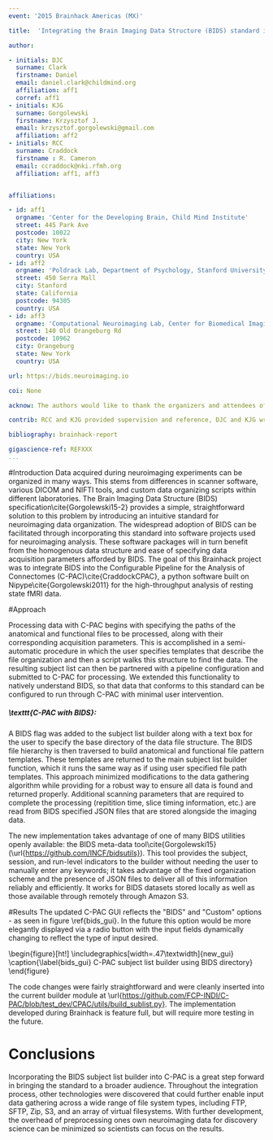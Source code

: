 ```yaml
---
event: '2015 Brainhack Americas (MX)'

title:  'Integrating the Brain Imaging Data Structure (BIDS) standard into C-PAC'

author:

- initials: DJC
  surname: Clark
  firstname: Daniel
  email: daniel.clark@childmind.org
  affiliation: aff1
  corref: aff1
- initials: KJG
  surname: Gorgolewski
  firstname: Krzysztof J.
  email: krzysztof.gorgolewski@gmail.com
  affiliation: aff2
- initials: RCC
  surname: Craddock
  firstname : R. Cameron
  email: ccraddock@nki.rfmh.org
  affiliation: aff1, aff3


affiliations:

- id: aff1
  orgname: 'Center for the Developing Brain, Child Mind Institute'
  street: 445 Park Ave
  postcode: 10022
  city: New York
  state: New York
  country: USA
- id: aff2
  orgname: 'Poldrack Lab, Department of Psychology, Stanford University'
  street: 450 Serra Mall
  city: Stanford
  state: California
  postcode: 94305
  country: USA
- id: aff3
  orgname: 'Computational Neuroimaging Lab, Center for Biomedical Imaging and Neuromodulation, Nathan Kline Institute for Psychiatric Research'
  street: 140 Old Orangeburg Rd
  postcode: 10962
  city: Orangeburg
  state: New York
  country: USA

url: https://bids.neuroimaging.io

coi: None

acknow: The authors would like to thank the organizers and attendees of Brainhack MX and the developers of C-PAC. This project was funded in part by a Educational Research Grant from Amazon Web Services.

contrib: RCC and KJG provided supervision and reference, DJC and KJG wrote the software, DJC and KJG performed tests, and DJC wrote the report.

bibliography: brainhack-report

gigascience-ref: REFXXX
...
```


#Introduction
Data acquired during neuroimaging experiments can be organized in many ways. This stems from differences in scanner software, various DICOM and NIFTI tools, and custom data organizing scripts within different laboratories. The Brain Imaging Data Structure (BIDS) specification\cite{Gorgolewski15-2} provides a simple, straightforward solution to this problem by introducing an intuitive standard for neuroimaging data organization. The widespread adoption of BIDS can be facilitated through incorporating this standard into software projects used for neuroimaging analysis. These software packages will in turn benefit from the homogenous data structure and ease of specifying data acquisition parameters afforded by BIDS. The goal of this Brainhack project was to integrate BIDS into the Configurable Pipeline for the Analysis of Connectomes (C-PAC)\cite{CraddockCPAC}, a python software built on Nipype\cite{Gorgolewski2011} for the high-throughput analysis of resting state fMRI data.

#Approach

Processing data with C-PAC begins with specifying the paths of the anatomical and functional files to be processed, along with their corresponding acquisition parameters. This is accomplished in a semi-automatic procedure in which the user specifies templates that describe the file organization and then a script walks this structure to find the data. The resulting subject list can then be partnered with a pipeline configuration and submitted to C-PAC for processing. We extended this functionality to natively understand BIDS, so that data that conforms to this standard can be configured to run through C-PAC with minimal user intervention. 

##### \texttt{C-PAC with BIDS}:

A BIDS flag was added to the subject list builder along with a text box for the user to specify the base directory of the data file structure. The BIDS file hierarchy is then traversed to build anatomical and functional file pattern templates. These templates are returned to the main subject list builder function, which it runs the same way as if using user specified file path templates. This approach minimized modifications to the data gathering algorithm while providing for a robust way to ensure all data is found and returned properly. Additional scanning parameters that are required to complete the processing (repitition time, slice timing information, etc.) are read from BIDS specified JSON files that are stored alongside the imaging data. 

The new implementation takes advantage of one of many BIDS utilities openly available: the BIDS meta-data tool\cite{Gorgolewski15} (\url{https://github.com/INCF/bidsutils}). This tool provides the subject, session, and run-level indicators to the builder without needing the user to manually enter any keywords; it takes advantage of the fixed organization scheme and the presence of JSON files to deliver all of this information reliably and efficiently. It works for BIDS datasets stored locally as well as those available through remotely through Amazon S3.

#Results
The updated C-PAC GUI reflects the "BIDS" and "Custom" options - as seen in figure \ref{bids_gui}. In the future this option would be more elegantly displayed via a radio button with the input fields dynamically changing to reflect the type of input desired.

\begin{figure}[ht!]
  \includegraphics[width=.47\textwidth]{new_gui}
  \caption{\label{bids_gui} C-PAC subject list builder using BIDS directory}
\end{figure}

The code changes were fairly straightforward and were cleanly inserted into the current builder module at \url{https://github.com/FCP-INDI/C-PAC/blob/test_dev/CPAC/utils/build_sublist.py}. The implementation developed during Brainhack is feature full, but will require more testing in the future.

# Conclusions
Incorporating the BIDS subject list builder into C-PAC is a great step forward in bringing the standard to a broader audience. Throughout the integration process, other technologies were discovered that could further enable input data gathering across a wide range of file system types, including FTP, SFTP, Zip, S3, and an array of virtual filesystems. With further development, the overhead of preprocessing ones own neuroimaging data for discovery science can be minimized so scientists can focus on the results.
